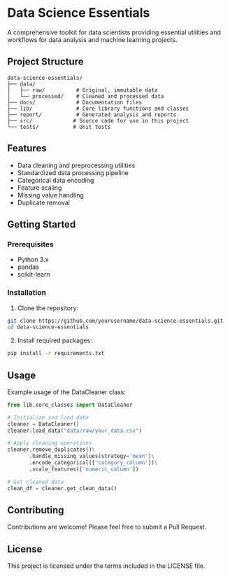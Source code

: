 # Data Science Essentials

A comprehensive toolkit for data scientists providing essential utilities and workflows for data analysis and machine learning projects.

## Project Structure

```
data-science-essentials/
├── data/
│   ├── raw/          # Original, immutable data
│   └── processed/    # Cleaned and processed data
├── docs/             # Documentation files
├── lib/              # Core library functions and classes
├── report/           # Generated analysis and reports
├── src/             # Source code for use in this project
└── tests/           # Unit tests
```

## Features

- Data cleaning and preprocessing utilities
- Standardized data processing pipeline
- Categorical data encoding
- Feature scaling
- Missing value handling
- Duplicate removal

## Getting Started

### Prerequisites

- Python 3.x
- pandas
- scikit-learn

### Installation

1. Clone the repository:
```bash
git clone https://github.com/yourusername/data-science-essentials.git
cd data-science-essentials
```

2. Install required packages:
```bash
pip install -r requirements.txt
```

## Usage

Example usage of the DataCleaner class:

```python
from lib.core_classes import DataCleaner

# Initialize and load data
cleaner = DataCleaner()
cleaner.load_data("data/raw/your_data.csv")

# Apply cleaning operations
cleaner.remove_duplicates()\
       .handle_missing_values(strategy='mean')\
       .encode_categorical(['category_column'])\
       .scale_features(['numeric_column'])

# Get cleaned data
clean_df = cleaner.get_clean_data()
```

## Contributing

Contributions are welcome! Please feel free to submit a Pull Request.

## License

This project is licensed under the terms included in the LICENSE file.
